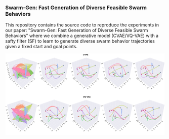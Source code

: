 ### Swarm-Gen: Fast Generation of Diverse Feasible Swarm Behaviors

This repository contains the source code to reproduce the experiments in our paper: "Swarm-Gen: Fast Generation of Diverse Feasible Swarm Behaviors" where we combine a generative model (CVAE/VQ-VAE) with a safty filter (SF) to learn to generate diverse swarm behavior trajectories given a fixed start and goal points.

<img src="./utils/imgs/teaser.png" width="800"/>
